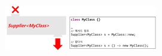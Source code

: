 <img src = "assets/built/postsImages/TheCornerstoneOfJava/2021-06-22-14cornerstoneJava5/img.png" width="80%" align="left"><br/>
